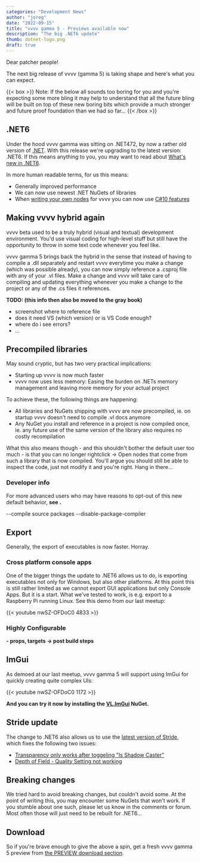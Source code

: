 ```yaml
---
categories: "Development News"
author: "joreg"
date: "2022-09-15"
title: "vvvv gamma 5 - Previews available now"
description: "The big .NET6 update"
thumb: dotnet-logo.png
draft: true
---
```


Dear patcher people!

The next big release of vvvv (gamma 5) is taking shape and here's what you can expect. 

{{< box >}}
Note: If the below all sounds too boring for you and you're expecting some more bling it may help to understand that all the future bling will be built on top of these new boring bits which provide a much stronger and future proof foundation than we had so far...
{{< /box >}}

## .NET6 
Under the hood vvvv gamma was sitting on .NET472, by now a rather old version of [.NET](https://en.wikipedia.org/wiki/.NET). With this release we're upgrading to the latest version: .NET6. If this means anything to you, you may want to read about [What's new in .NET6](https://docs.microsoft.com/en-us/dotnet/core/whats-new/dotnet-6).

In more human readable terms, for us this means:
- Generally improved performance
- We can now use newest .NET NuGets of libraries
- When [writing your own nodes](https://thegraybook.vvvv.org/reference/extending/writing-nodes.html) for vvvv you can now use [C#10 features](https://docs.microsoft.com/en-us/dotnet/csharp/whats-new/csharp-10)

## Making vvvv hybrid again
vvvv beta used to be a truly hybrid (visual and textual) development environment. You'd use visual coding for high-level stuff but still have the opportunity to throw in some text code whenever you feel like. 

vvvv gamma 5 brings back the hybrid in the sense that instead of having to compile a .dll separately and restart vvvv everytime you make a change (which was possible already), you can now simply reference a .csproj file with any of your .vl files. Make a change and vvvv will take care of compiling and updating everything whenever you make a change to the project or any of the .cs files it references. 

**TODO: (this info then also be moved to the gray book)** 
- screenshot where to reference file
- does it need VS (which version) or is VS Code enough?
- where do i see errors?
- ...

## Precompiled libraries
May sound cryptic, but has two very practical implications: 
- Starting up vvvv is now much faster
- vvvv now uses less memory: Easing the burden on .NETs memory management and leaving more memory for your actual project

To achieve these, the following things are happening:
- All libraries and NuGets shipping with vvvv are now precompiled, ie. on startup vvvv doesn't need to compile .vl docs anymore
- Any NuGet you install and reference in a project is now compiled once, ie. any future use of the same version of the library also requires no costly recompilation

What this also means though - and this shouldn't bother the default user too much - is that you can no longer rightclick -> Open nodes that come from such a library that is now compiled. You'll argue you should still be able to inspect the code, just not modify it and you're right. Hang in there...

### Developer info
For more advanced users who may have reasons to opt-out of this new default behavior, **see []().**

--compile source packages
--disable-package-compiler

## Export

Generally, the export of executables is now faster. Horray.

### Cross platform console apps
One of the bigger things the update to .NET6 allows us to do, is exporting executables not only for Windows, but also other platforms. At this point this is still rather limited as we cannot export GUI applications but only Console Apps. But it is a start. What we've tested to work, is e.g. export to a Raspberry Pi running Linux. See this demo from our last meetup:

{{< youtube nwSZ-OFDoC0 4833 >}}

### Highly Configurable
**- props, targets -> post build steps**

## ImGui
As demoed at our last meetup, vvvv gamma 5 will support using ImGui for quickly creating quite complex UIs:

{{< youtube nwSZ-OFDoC0 1172 >}}

**And you can try it now by installing the [VL.ImGui]() NuGet.**

## Stride update
The change to .NET6 also allows us to use the [latest version of Stride](https://www.stride3d.net/blog/release-stride-4-1/), which fixes the following two issues:
- [Transparency only works after toggeling "Is Shadow Caster"](https://github.com/vvvv/VL.Stride/issues/493)
- [Depth of Field - Quality Setting not working](https://github.com/vvvv/VL.Stride/issues/333)

## Breaking changes
We tried hard to avoid breaking changes, but couldn't avoid some. At the point of writing this, you may encounter some NuGets that won't work. If you stumble about one such, please let us know in the comments or forum. Most often those will just need to be rebuilt for .NET6...

## Download
So if you're brave enough to give the above a spin, get a fresh vvvv gamma 5 preview from [the PREVIEW download section](https://visualprogramming.net/#Download).